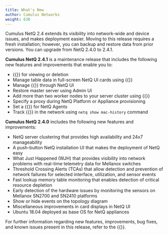 ```yaml
---
title: What's New
author: Cumulus Networks
weight: 630
---
```


Cumulus NetQ 2.4 extends its visibility into network-wide and device issues, and makes deployment easier. Moving to this release requires a fresh installation; however, you can backup and restore data from prior versions. You can upgrade from NetQ 2.4.0 to 2.4.1.

**Cumulus NetQ 2.4.1** is a maintenance release that includes the following new features and improvements that enable you to:

- {{<link url="Lifecycle-Management/#manage-network-snapshots" text="Select multiple network snapshots">}} for viewing or deletion
- Manage table data in full-screen NetQ UI cards using {{<link url="Access-Data-with-Cards/#table-settings" text="pagination and a modified filtering mechanism">}}
- Manage {{<link url="Application-Management/#manage-threshold-crossing-rules" text="threshold crossing alerts (TCAs)">}} through NetQ UI
- Restore master server using Admin UI
- Add more than two worker nodes to your server cluster using {{<link title="Install NetQ Using the Admin UI" text="Admin UI">}}
- Specify a proxy during NetQ Platform or Appliance provisioning
- Set a {{<link url="Manage-NetQ-Agents/#modify-the-configuration-of-the-netq-agent-on-a-node" text="CPU usage threshold">}} for NetQ Agents
- Track {{<link url="Monitor-Data-Link-Layer-Devices-and-Protocols/#view-the-history-of-a-mac-address" text="MAC address history">}} in the network using `netq show mac-history` command

**Cumulus NetQ 2.4.0** includes the following new features and improvements:

- NetQ server clustering that provides high availability and 24x7 manageability
- A push-button NetQ installation UI that makes the deployment of NetQ easy
- What Just Happened (WJH) that provides visibility into network problems with real-time telemetry data for Mellanox switches
- Threshold Crossing Alerts (TCAs) that allow detection and prevention of network failures for selected interface, utilization, and sensor events
- Fast lookup memory table monitoring that enables detection of critical resource depletion
- Early detection of the hardware issues by monitoring the sensors on Mellanox SN2700 and SN2410 platforms
- Show or hide events on the topology diagram
- Miscellaneous improvements in card displays in NetQ UI
- Ubuntu 18.04 deployed as base OS for NetQ appliances

For further information regarding new features, improvements, bug fixes, and known issues present in this release, refer to the {{<link title="Cumulus NetQ 3.0 Release Notes" text="release notes">}}.
